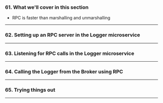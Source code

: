 ### 61. What we'll cover in this section
* RPC is faster than marshalling and unmarshalling
  
***

### 62. Setting up an RPC server in the Logger microservice

***

### 63. Listening for RPC calls in the Logger microservice

***

### 64. Calling the Logger from the Broker using RPC

***

### 65. Trying things out

***
